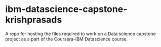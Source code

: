 # ibm-datascience-capstone-krishprasads
A repo for hosting the files required to work on a Data science capstone project as a part of the Coursera-IBM Datascience course. 
